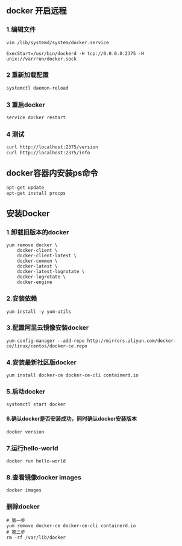 ## docker 开启远程

### 1.编辑文件

```sh
vim /lib/systemd/system/docker.service
```

```
ExecStart=/usr/bin/dockerd -H tcp://0.0.0.0:2375 -H unix://var/run/docker.sock
```

### 2 重新加载配置

```sh
systemctl daemon-reload
```

### 3 重启docker

```sh
service docker restart
```

### 4 测试

```sh
curl http://localhost:2375/version
curl http://localhost:2375/info
```





## docker容器内安装ps命令



```sh
apt-get update
apt-get install procps
```







## 安装Docker

### 1.卸载旧版本的docker

```
yum remove docker \
	docker-client \
	docker-client-latest \
	docker-common \
	docker-latest \
	docker-latest-logrotate \
	docker-logrotate \
	docker-engine
```

### 2.安装依赖

```
yum install -y yum-utils
```

### 3.配置阿里云镜像安装docker

```
yum-config-manager --add-repo http://mirrors.aliyun.com/docker-ce/linux/centos/docker-ce.repo
```

### 4.安装最新社区版docker

```
yum install docker-ce docker-ce-cli containerd.io
```

### 5.启动docker

```
systemctl start docker
```

#### 6.确认docker是否安装成功，同时确认docker安装版本

```
docker version
```

### 7.运行hello-world

```
docker run hello-world
```

### 8.查看镜像docker images

```
docker images
```

### 删除docker

```
# 第一步
yum remove docker-ce docker-ce-cli containerd.io
# 第二步
rm -rf /var/lib/docker
```

